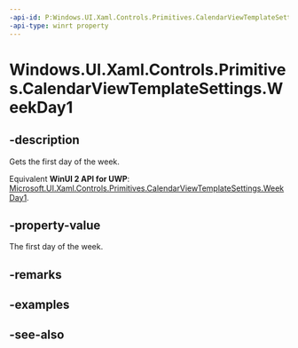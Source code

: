 ```yaml
---
-api-id: P:Windows.UI.Xaml.Controls.Primitives.CalendarViewTemplateSettings.WeekDay1
-api-type: winrt property
---
```


<!-- Property syntax
public string WeekDay1 { get; }
-->

# Windows.UI.Xaml.Controls.Primitives.CalendarViewTemplateSettings.WeekDay1

## -description
Gets the first day of the week.

Equivalent **WinUI 2 API for UWP**: [Microsoft.UI.Xaml.Controls.Primitives.CalendarViewTemplateSettings.WeekDay1](/windows/winui/api/microsoft.ui.xaml.controls.primitives.calendarviewtemplatesettings.weekday1).

## -property-value
The first day of the week.

## -remarks

## -examples

## -see-also
